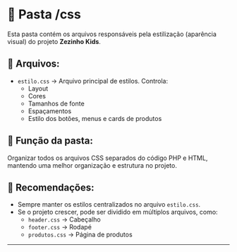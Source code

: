 # 🎨 Pasta /css

Esta pasta contém os arquivos responsáveis pela estilização (aparência visual) do projeto **Zezinho Kids**.

## 📄 Arquivos:
- `estilo.css` → Arquivo principal de estilos. Controla:
  - Layout
  - Cores
  - Tamanhos de fonte
  - Espaçamentos
  - Estilo dos botões, menus e cards de produtos

## 🎯 Função da pasta:
Organizar todos os arquivos CSS separados do código PHP e HTML, mantendo uma melhor organização e estrutura no projeto.

## 🚩 Recomendações:
- Sempre manter os estilos centralizados no arquivo `estilo.css`.
- Se o projeto crescer, pode ser dividido em múltiplos arquivos, como:
  - `header.css` → Cabeçalho
  - `footer.css` → Rodapé
  - `produtos.css` → Página de produtos

---
